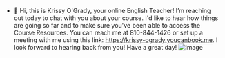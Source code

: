 - 👋 Hi, this is Krissy O'Grady, your online English Teacher!
I’m reaching out today to chat with you about your course.
I'd like to hear how things are going so far and to make sure you've been able to access the Course Resources.
You can reach me at 810-844-1426 or set up a meeting with me using this link: https://krissy-ogrady.youcanbook.me.
I look forward to hearing back from you!
Have a great day!
![image](https://github.com/user-attachments/assets/196a43f8-cda5-4137-a2eb-7092ce98f04b)


